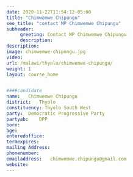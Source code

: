 ```yaml
---
date: 2020-11-22T11:54:12-05:00
title: "Chimwemwe Chipungu"
seo_title: "contact MP Chimwemwe Chipungu"
subheader:
     greeting: Contact MP Chimwemwe Chipungu
     description: 
description: 
image: chimwemwe-chipungu.jpg
video: 
url: /malawi/thyolo/chimwemwe-chipungu/
weight: 1
layout: course_home


####candidate
name:	Chimwemwe Chipungu
district:	Thyolo
constituency: Thyolo South West
party:	Democratic Progressive Party
partyab:	DPP
born:
age: 
enteredoffice:	
termexpires:	
mailing Address:
phonenumber:	
emailaddress:	chimwemwe.chipungu@gmail.com
website:	
---
```


